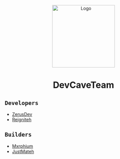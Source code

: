 <p align="center"> <img src="https://i.imgur.com/x25TXyt.png" alt="Logo" width="200" height="200"> </a>
<h1 align="center">DevCaveTeam</h1>

## `Developers`
- [ZerusDev](https://github.com/Zerus)
- [Reigniteh](https://github.com/Reigniteh)

## `Builders`
- [Mxrphium](https://github.com/Mxrphium)
- [JustMateh](https://github.com/JustMateh)

<!--

**Here are some ideas to get you started:**

🙋‍♀️ A short introduction - what is your organization all about?
🌈 Contribution guidelines - how can the community get involved?
👩‍💻 Useful resources - where can the community find your docs? Is there anything else the community should know?
🍿 Fun facts - what does your team eat for breakfast?
🧙 Remember, you can do mighty things with the power of [Markdown](https://docs.github.com/github/writing-on-github/getting-started-with-writing-and-formatting-on-github/basic-writing-and-formatting-syntax)
-->
